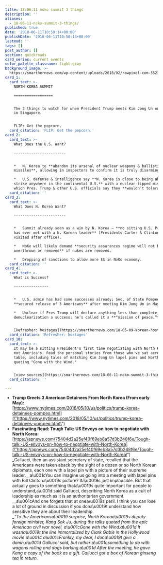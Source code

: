 ```yaml
---
title: 18.06.11 noko summit 3 things
description: ''
aliases:
  - 18-06-11-noko-summit-3-things/
published: true
date: '2018-06-11T10:50:14+00:00'
publishDate: '2018-06-11T10:50:14+00:00'
lastmod: ''
tags: []
post_author: []
section: quickreads
card_series: current events
color_palette_classname: light-gray
background_image: >-
  https://smarthernews.com/wp-content/uploads/2018/02/rawpixel-com-552390-360x360.jpg
card_1:
  card_text: >-
    NORTH KOREA SUMMIT

    ==================


    The 3 things to watch for when President Trump meets Kim Jong Un on Tuesday
    in Singapore.


    FLIP: Get the popcorn.
  card_citation: 'FLIP: Get the popcorn.'
card_2:
  card_text: >-
    What Does the U.S. Want?

    ------------------------


    *   N. Korea to **abandon its arsenal of nuclear weapons & ballistic
    missiles**, allowing in inspectors to confirm it is truly disarming.

    *   U.S. defense & intelligence say **N. Korea is close to being able to
    strike anywhere in the continental U.S.** with a nuclear-tipped missile,
    which Pres. Trump & other U.S. officials say they **wouldn’t tolerate.**
  card_citation: ''
card_3:
  card_text: >-
    What Does N. Korea Want?

    ------------------------


    *   Summit already seen as a win by N. Korea – **no sitting U.S. President
    has ever met with a N. Korean leader** (Presidents Carter & Clinton only
    visited after office).

    *   NoKo will likely demand **security assurances regime will not be
    overthrown or removed** if nukes are removed.

    *   Dropping of sanctions to allow more $$ in NoKo economy.
  card_citation: ''
card_4:
  card_text: >-
    What is Success?

    ----------------


    *   U.S. admin has had some successes already; Sec. of State Pompeo
    **secured release of 3 Americans** after meeting Kim Jong Un in May.

    *   Unclear if Pres Trump will declare anything less than complete
    denuclearization a success; he’s called it a **“mission of peace.”**


    [Refresher: hostages](https://smarthernews.com/18-05-09-korean-hostages/)
  card_citation: 'Refresher: hostages'
card_10:
  card_text: >-
    It may be a sitting President's first time negotiating with North Korea, but
    not America's. Read the personal stories from those who've sat across the
    table, including tales of matching Kim Jong Un lapel pins and North Koreans
    quoting "Gone with the Wind."


    [view sources](https://smarthernews.com/18-06-11-noko-summit-3-things/)
  card_citation: ''

---
```

*   **Trump Greets 3 American Detainees From North Korea (From early May):**  
    [https://www.nytimes.com/2018/05/10/us/politics/trump-korea-detainees-pompeo.html](\"https://www.nytimes.com/2018/05/10/us/politics/trump-korea-detainees-pompeo.html\")
*   **Fascinating Read: Tough Talk: US Envoys on how to negotiate with North Korea:**  
    [https://apnews.com/75404d2a25ef40f69eb8a57d3b248f6e/Tough-talk:-US-envoys-on-how-to-negotiate-with-North-Korea](\"https://apnews.com/75404d2a25ef40f69eb8a57d3b248f6e/Tough-talk:-US-envoys-on-how-to-negotiate-with-North-Korea\")  
    _Gallucci, then an assistant secretary of state, recalled that the Americans were taken aback by the sight of a dozen or so North Korean diplomats, each one with a lapel pin with a picture of their supreme leader.__a\\u001cYou can imagine us going into a meeting with lapel pins with Bill Clintona\\u0019s picture? Ita\\u0019s just implausible. But that actually goes to something thata\\u0019s quite important for people to understand,a\\u001d said Gallucci, describing North Korea as a cult of leadership as much as it is an authoritarian government.  
    __a\\u001cAnd one forgets that at onea\\u0019s peril. I think you can lose a lot of ground in discussion if you dona\\u0019t understand how sensitive they are about their leadership.  
    __“To the Americansa\\u0019 surprise, North Koreaa\\u0019s deputy foreign minister, Kang Sok Ju, during the talks quoted from the epic American civil war novel, a\\u001cGone with the Wind.a\\u001d It wasna\\u0019t the line immortalized by Clark Gable in the Hollywood movie a\\u0014 a\\u001cFrankly, my dear, I dona\\u0019t give a damn,a\\u001d Gallucci said, but rather a\\u001csomething to do with wagons rolling and dogs barking.a\\u001d After the meeting, he gave Kang a copy of the book as a gift. Gallucci got a box of Korean ginseng tea in return._